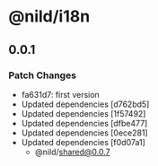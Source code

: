 # @nild/i18n

## 0.0.1

### Patch Changes

- fa631d7: first version
- Updated dependencies [d762bd5]
- Updated dependencies [1f57492]
- Updated dependencies [dfbe477]
- Updated dependencies [0ece281]
- Updated dependencies [f0d07a1]
  - @nild/shared@0.0.7
